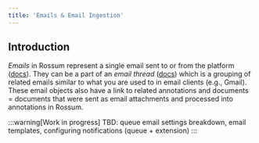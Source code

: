 ```yaml
---
title: 'Emails & Email Ingestion'
---
```


## Introduction

*Emails* in Rossum represent a single email sent to or from the platform ([docs](https://elis.rossum.ai/api/docs/#email)). They can be a part of an *email thread* ([docs](https://elis.rossum.ai/api/docs/#email-thread)) which is a grouping of related emails similar to what you are used to in email clients (e.g., Gmail). These email objects also have a link to related annotations and documents = documents that were sent as email attachments and processed into annotations in Rossum.

:::warning[Work in progress]
TBD: queue email settings breakdown, email templates, configuring notifications (queue + extension)
:::